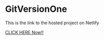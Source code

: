 # GitVersionOne
This is the link to the hosted project on Netlify

[CLICK HERE Now!!](https://my-first-git-project.netlify.app/)